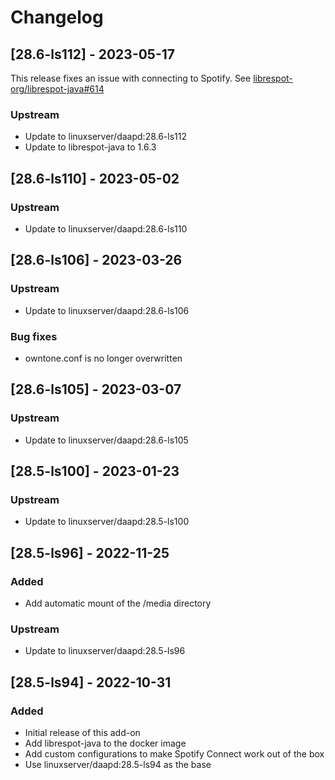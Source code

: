 # Changelog

## [28.6-ls112] - 2023-05-17

This release fixes an issue with connecting to Spotify. See [librespot-org/librespot-java#614](https://github.com/librespot-org/librespot-java/issues/614)

### Upstream
- Update to linuxserver/daapd:28.6-ls112
- Update to librespot-java to 1.6.3


## [28.6-ls110] - 2023-05-02
### Upstream
- Update to linuxserver/daapd:28.6-ls110


## [28.6-ls106] - 2023-03-26
### Upstream
- Update to linuxserver/daapd:28.6-ls106

### Bug fixes
- owntone.conf is no longer overwritten


## [28.6-ls105] - 2023-03-07
### Upstream
- Update to linuxserver/daapd:28.6-ls105


## [28.5-ls100] - 2023-01-23
### Upstream
- Update to linuxserver/daapd:28.5-ls100


## [28.5-ls96] - 2022-11-25
### Added
- Add automatic mount of the /media directory

### Upstream
- Update to linuxserver/daapd:28.5-ls96


## [28.5-ls94] - 2022-10-31
### Added
- Initial release of this add-on
- Add librespot-java to the docker image
- Add custom configurations to make Spotify Connect work out of the box
- Use linuxserver/daapd:28.5-ls94 as the base
